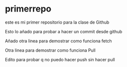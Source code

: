# primerrepo
este es mi primer repositorio para la clase de Github

Esto lo añado para probar a hacer un commit desde github

Añado otra linea para demostrar como funciona fetch

Otra linea para demostrar como funciona Pull

Edito para probar q no puedo hacer push sin hacer pull
